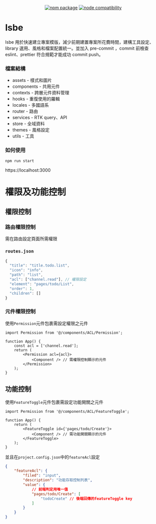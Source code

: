 <!-- @format -->

<p align="center">
  <a href="https://npmjs.com/package/vite"><img src="https://img.shields.io/npm/v/vite.svg" alt="npm package"></a>
  <a href="https://nodejs.org/en/about/releases/"><img src="https://img.shields.io/node/v/vite.svg" alt="node compatibility"></a>
</p>

# Isbe

Isbe 用於快速建立專案模版，減少前期建置專案所花費時間，建構工具設定、library 選用、風格和檔案配置統一。並加入 pre-commit ，commit 前檢查 eslint、prettier 符合規範才能成功 commit push。

### 檔案結構

- assets - 樣式和圖片
- components - 共用元件
- contexts - 跨層元件資料管理
- hooks - 重復使用的羅輯
- locales - 多國語系
- router - 路由
- services - RTK query、API
- store - 全域資料
- themes - 風格設定
- utils - 工具

### 如何使用

```sh
npm run start
```

https://localhost:3000

# 權限及功能控制

## 權限控制

### 路由權限控制

需在路由設定頁面所需權限

### `routes.json`

```ts
{
  "title": "title.todo.list",
  "icon": "info",
  "path": "list",
  "acl": ["channel.read"], // 權限設定
  "element": "pages/todo/List",
  "order": 1,
  "children": []
}
```

### 元件權限控制

使用`Permission`元件包裹需設定權限之元件

```tsx
import Permission from '@/components/ACL/Permission';

function App() {
	const acl = ['channel.read'];
	return (
		<Permission acl={acl}>
			<Component /> // 需權限控制顯示的元件
		</Permission>
	);
}
```

## 功能控制

使用`FeatureToggle`元件包裹需設定功能開關之元件

```tsx
import Permission from '@/components/ACL/FeatureToggle';

function App() {
	return (
		<FeatureToggle id={'pages/todo/Create'}>
			<Component /> // 需功能開關顯示的元件
		</FeatureToggle>
	);
}
```

並且在`project.config.json`中的`featureAcl`設定

```json
{
	"featureAcl": {
		"filed": "input",
		"description": "功能存取控制列表",
		"value": {
			// 前端判定用唯一值
			"pages/todo/Create": [
				"todoCreate" // 後端回傳的featureToggle key
			]
		}
	}
}
```
